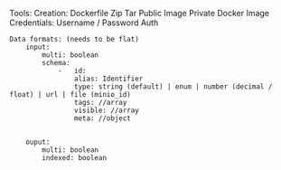 Tools:
    Creation:
        Dockerfile
        Zip
        Tar
        Public Image
        Private Docker Image
            Credentials:
                Username / Password
                Auth




    Data formats: (needs to be flat)
        input:
            multi: boolean
            schema:
                -   id:
                    alias: Identifier
                    type: string (default) | enum | number (decimal / float) | url | file (minio_id)
                    tags: //array
                    visible: //array
                    meta: //object


        ouput:
            multi: boolean
            indexed: boolean
